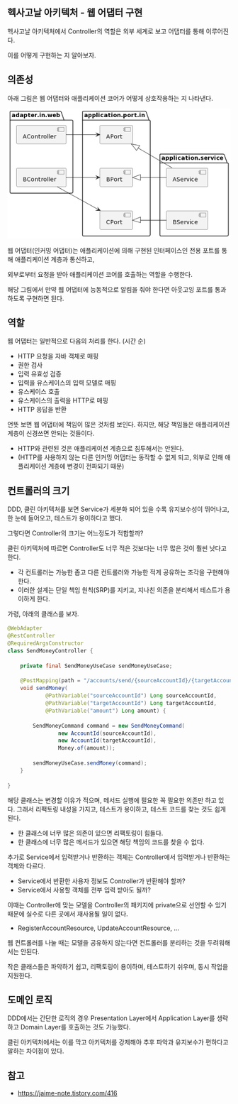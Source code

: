 ## 헥사고날 아키텍처 - 웹 어댑터 구현

헥사고날 아키텍처에서 Controller의 역할은 외부 세계로 보고 어댑터를 통해 이루어진다.

이를 어떻게 구현하는 지 알아보자.

## 의존성

아래 그림은 웹 어댑터와 애플리케이션 코어가 어떻게 상호작용하는 지 나타낸다.

![img.png](img.png)

웹 어댑터(인커밍 어댑터)는 애플리케이션에 의해 구현된 인터페이스인 전용 포트를 통해 애플리케이션 계층과 통신하고,

외부로부터 요청을 받아 애플리케이션 코어를 호출하는 역할을 수행한다.

해당 그림에서 만약 웹 어댑터에 능동적으로 알림을 줘야 한다면 아웃고잉 포트를 통과하도록 구현하면 된다.

## 역할

웹 어댑터는 일반적으로 다음의 처리를 한다. (시간 순)
- HTTP 요청을 자바 객체로 매핑
- 권한 검사
- 입력 유효성 검증
- 입력을 유스케이스의 입력 모델로 매핑
- 유스케이스 호출
- 유스케이스의 출력을 HTTP로 매핑
- HTTP 응답을 반환

언뜻 보면 웹 어댑터에 책임이 많은 것처럼 보인다. 하지만, 해당 책임들은 애플리케이션 계층이 신경쓰면 안되는 것들이다.
- HTTP와 관련된 것은 애플리케이션 계층으로 침투해서는 안된다.
- (HTTP를 사용하지 않는 다른 인커밍 어댑터는 동작할 수 없게 되고, 외부로 인해 애플리케이션 계층에 변경이 전파되기 때문)

## 컨트롤러의 크기

DDD, 클린 아키텍처를 보면 Service가 세분화 되어 있을 수록 유지보수성이 뛰어나고, 한 눈에 들어오고, 테스트가 용이하다고 했다.

그렇다면 Controller의 크기는 어느정도가 적합할까?

클린 아키텍처에 따르면 Controller도 너무 적은 것보다는 너무 많은 것이 훨씬 낫다고 한다.
- 각 컨트롤러는 가능한 좁고 다른 컨트롤러와 가능한 적게 공유하는 조각을 구현해야 한다.
- 이러한 설계는 단일 책임 원칙(SRP)를 지키고, 지나친 의존을 분리해서 테스트가 용이하게 한다.

가령, 아래의 클래스를 보자.

```java
@WebAdapter
@RestController
@RequiredArgsConstructor
class SendMoneyController {

	private final SendMoneyUseCase sendMoneyUseCase;

	@PostMapping(path = "/accounts/send/{sourceAccountId}/{targetAccountId}/{amount}")
	void sendMoney(
			@PathVariable("sourceAccountId") Long sourceAccountId,
			@PathVariable("targetAccountId") Long targetAccountId,
			@PathVariable("amount") Long amount) {

		SendMoneyCommand command = new SendMoneyCommand(
				new AccountId(sourceAccountId),
				new AccountId(targetAccountId),
				Money.of(amount));

		sendMoneyUseCase.sendMoney(command);
	}

}

```

해당 클래스는 변경할 이유가 적으며, 메서드 실행에 필요한 꼭 필요한 의존만 하고 있다. 그래서 리팩토링 내성을 가지고, 테스트가 용이하고, 테스트 코드를 찾는 것도 쉽게 된다.
- 한 클래스에 너무 많은 의존이 있으면 리팩토링이 힘들다.
- 한 클래스에 너무 많은 메서드가 있으면 해당 책임의 코드를 찾을 수 없다.

추가로 Service에서 입력받거나 반환하는 객체는 Controller에서 입력받거나 반환하는 객체와 다르다.
- Service에서 반환한 사용자 정보도 Controller가 반환해야 할까?
- Service에서 사용할 객체를 전부 입력 받아도 될까?

이때는 Controller에 맞는 모델을 Controller의 패키지에 private으로 선언할 수 있기 때문에 실수로 다른 곳에서 재사용될 일이 없다.
- RegisterAccountResource, UpdateAccountResource, ...

웹 컨트롤러를 나눌 때는 모델을 공유하지 않는다면 컨트롤러를 분리하는 것을 두려워해서는 안된다.

작은 클래스들은 파악하기 쉽고, 리팩토링이 용이하며, 테스트하기 쉬우며, 동시 작업을 지원한다.


## 도메인 로직

DDD에서는 간단한 로직의 경우 Presentation Layer에서 Application Layer를 생략하고 Domain Layer를 호출하는 것도 가능했다.

클린 아키텍처에서는 이를 막고 아키텍처를 강제해야 추후 파악과 유지보수가 편하다고 말하는 차이점이 있다.

## 참고
- https://jaime-note.tistory.com/416